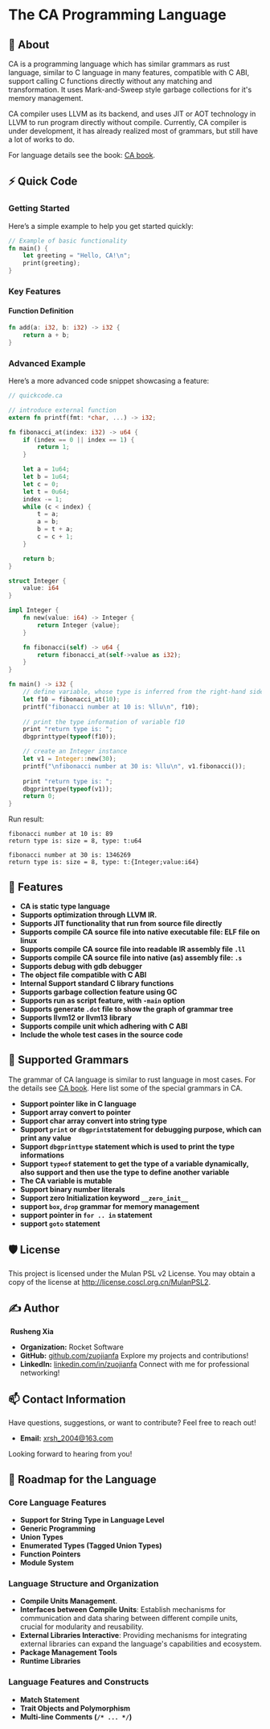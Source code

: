 # The CA Programming Language

## 🌟 About

CA is a programming language which has similar grammars as rust language, similar to C language in many features, compatible with C ABI, support calling C functions directly without any matching and transformation. It uses Mark-and-Sweep style garbage collections for it's memory management.

CA compiler uses LLVM as its backend, and uses JIT or AOT technology in LLVM to run program directly without compile. Currently, CA compiler is under development, it has already realized most of grammars, but still have a lot of works to do. 

For language details see the book: [CA book](book/ca-book.md).

## ⚡ Quick Code

### Getting Started

Here’s a simple example to help you get started quickly:

```rust
// Example of basic functionality
fn main() {
    let greeting = "Hello, CA!\n";
    print(greeting);
}
```

### Key Features

#### Function Definition

```rust
fn add(a: i32, b: i32) -> i32 {
    return a + b;
}
```

### Advanced Example

Here’s a more advanced code snippet showcasing a feature:

```rust
// quickcode.ca

// introduce external function
extern fn printf(fmt: *char, ...) -> i32;

fn fibonacci_at(index: i32) -> u64 {
    if (index == 0 || index == 1) {
        return 1;
    }

    let a = 1u64;
    let b = 1u64;
    let c = 0;
    let t = 0u64;
    index -= 1;
    while (c < index) {
        t = a;
        a = b;
        b = t + a;
        c = c + 1;
    }

    return b;
}

struct Integer {
    value: i64
}

impl Integer {
    fn new(value: i64) -> Integer {
        return Integer {value};
    }

    fn fibonacci(self) -> u64 {
        return fibonacci_at(self->value as i32);
    }
}

fn main() -> i32 {
    // define variable, whose type is inferred from the right-hand side value
    let f10 = fibonacci_at(10);
    printf("fibonacci number at 10 is: %llu\n", f10);
    
    // print the type information of variable f10
    print "return type is: ";
    dbgprinttype(typeof(f10));

    // create an Integer instance
    let v1 = Integer::new(30);
    printf("\nfibonacci number at 30 is: %llu\n", v1.fibonacci()); 
    
    print "return type is: ";
    dbgprinttype(typeof(v1));
    return 0;
}
```

Run result:

```
fibonacci number at 10 is: 89
return type is: size = 8, type: t:u64

fibonacci number at 30 is: 1346269
return type is: size = 8, type: t:{Integer;value:i64}
```

## 🌟 Features

- **CA is static type language**
- **Supports optimization through LLVM IR.**
- **Supports JIT functionality that run from source file directly**
- **Supports compile CA source file into native executable file: ELF file on linux**
- **Supports compile CA source file into readable IR assembly file `.ll`**
- **Supports compile CA source file into native (as) assembly file: `.s`**
- **Supports debug with gdb debugger**
- **The object file compatible with C ABI**
- **Internal Support standard C library functions**
- **Supports garbage collection feature using GC**
- **Supports run as script feature, with `-main` option**
- **Supports generate `.dot` file to show the graph of grammar tree**
- **Supports llvm12 or llvm13 library**
- **Supports compile unit which adhering with C ABI**
- **Include the whole test cases in the source code**

## 📜 Supported Grammars

The grammar of CA language is similar to rust language in most cases. For the details see [CA book](book/ca-book.md). Here list some of the special grammars in CA.

- **Support pointer like in C language**
- **Support array convert to pointer**
- **Support char array convert into string type**
- **Support `print` or `dbgprint`statement for debugging purpose, which can print any value**
- **Support `dbgprinttype` statement which is used to print the type informations**
- **Support `typeof` statement to get the type of a variable dynamically, also support and then use the type to define another variable**
- **The CA variable is mutable**
- **Support binary number literals**
- **Support zero Initialization keyword `__zero_init__`**
- **support `box`, `drop` grammar for memory management**
- **support pointer in `for .. in` statement**
- **support `goto` statement**

## 🛡️ License
This project is licensed under the Mulan PSL v2 License. You may obtain a copy of the license at http://license.coscl.org.cn/MulanPSL2.

## ✍️ Author

​	**Rusheng Xia**

- **Organization:** Rocket Software
- **GitHub:** [github.com/zuojianfa](https://github.com/zuojianfa)
  Explore my projects and contributions!
- **LinkedIn:** [linkedin.com/in/zuojianfa](https://www.linkedin.com/in/zuojianfa)
  Connect with me for professional networking!

## 📫 Contact Information

Have questions, suggestions, or want to contribute? Feel free to reach out!

- **Email:** [xrsh_2004@163.com](mailto:xrsh_2004@163.com)

Looking forward to hearing from you!

## 🚀 Roadmap for the Language

### Core Language Features

- **Support for String Type in Language Level**
- **Generic Programming**
- **Union Types**
- **Enumerated Types (Tagged Union Types)**
- **Function Pointers**
- **Module System**

### Language Structure and Organization

- **Compile Units Management**.
- **Interfaces between Compile Units**: Establish mechanisms for communication and data sharing between different compile units, crucial for modularity and reusability.
- **External Libraries Interactive**: Providing mechanisms for integrating external libraries can expand the language's capabilities and ecosystem.
- **Package Management Tools**
- **Runtime Libraries**

### Language Features and Constructs

- **Match Statement**
- **Trait Objects and Polymorphism**
- **Multi-line Comments (`/* ... */`)**
